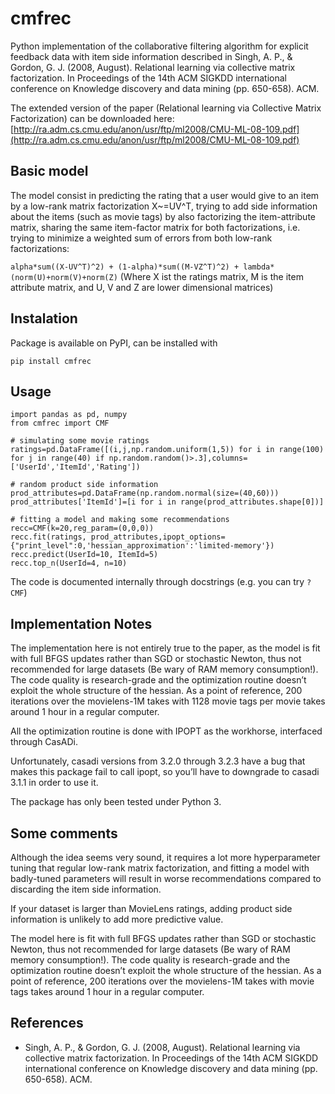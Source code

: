 # cmfrec

Python implementation of the collaborative filtering algorithm for explicit feedback data with item side information described in Singh, A. P., & Gordon, G. J. (2008, August). Relational learning via collective matrix factorization. In Proceedings of the 14th ACM SIGKDD international conference on Knowledge discovery and data mining (pp. 650-658). ACM.

The extended version of the paper (Relational learning via Collective Matrix Factorization) can be downloaded here:
[http://ra.adm.cs.cmu.edu/anon/usr/ftp/ml2008/CMU-ML-08-109.pdf](http://ra.adm.cs.cmu.edu/anon/usr/ftp/ml2008/CMU-ML-08-109.pdf)

## Basic model
The model consist in predicting the rating that a user would give to an item by a low-rank matrix factorization X~=UV^T, trying to add side information about the items (such as movie tags) by also factorizing the item-attribute matrix, sharing the same item-factor matrix for both factorizations, i.e. trying to minimize a weighted sum of errors from both low-rank factorizations:

```alpha*sum((X-UV^T)^2) + (1-alpha)*sum((M-VZ^T)^2) + lambda*(norm(U)+norm(V)+norm(Z)```
(Where X ist the ratings matrix, M is the item attribute matrix, and U, V and Z are lower dimensional matrices)

## Instalation
Package is available on PyPI, can be installed with

```pip install cmfrec```

## Usage
```
import pandas as pd, numpy
from cmfrec import CMF

# simulating some movie ratings
ratings=pd.DataFrame([(i,j,np.random.uniform(1,5)) for i in range(100) for j in range(40) if np.random.random()>.3],columns=['UserId','ItemId','Rating'])

# random product side information
prod_attributes=pd.DataFrame(np.random.normal(size=(40,60)))
prod_attributes['ItemId']=[i for i in range(prod_attributes.shape[0])]

# fitting a model and making some recommendations
recc=CMF(k=20,reg_param=(0,0,0))
recc.fit(ratings, prod_attributes,ipopt_options={"print_level":0,'hessian_approximation':'limited-memory'}) 
recc.predict(UserId=10, ItemId=5)
recc.top_n(UserId=4, n=10)
```

The code is documented internally through docstrings (e.g. you can try `?CMF`)

## Implementation Notes
The implementation here is not entirely true to the paper, as the model is fit with full BFGS updates rather than SGD or stochastic Newton, thus not recommended for large datasets (Be wary of RAM memory consumption!). The code quality is research-grade and the optimization routine doesn’t exploit the whole structure of the hessian. As a point of reference, 200 iterations over the movielens-1M takes with 1128 movie tags per movie takes around 1 hour in a regular computer.


All the optimization routine is done with IPOPT as the workhorse, interfaced through CasADi.

Unfortunately, casadi versions from 3.2.0 through 3.2.3 have a bug that makes this package fail to call ipopt, so you’ll have to downgrade to casadi 3.1.1 in order to use it.

The package has only been tested under Python 3.


## Some comments
Although the idea seems very sound, it requires a lot more hyperparameter tuning that regular low-rank matrix factorization, and fitting a model with badly-tuned parameters will result in worse recommendations compared to discarding the item side information.

If your dataset is larger than MovieLens ratings, adding product side information is unlikely to add more predictive value.

The model here is fit with full BFGS updates rather than SGD or stochastic Newton, thus not recommended for large datasets (Be wary of RAM memory consumption!). The code quality is research-grade and the optimization routine doesn’t exploit the whole structure of the hessian. As a point of reference, 200 iterations over the movielens-1M takes with movie tags takes around 1 hour in a regular computer.

## References
* Singh, A. P., & Gordon, G. J. (2008, August). Relational learning via collective matrix factorization. In Proceedings of the 14th ACM SIGKDD international conference on Knowledge discovery and data mining (pp. 650-658). ACM.
